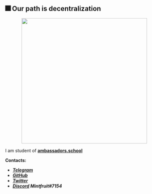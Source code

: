 ## 🎆 Our path is decentralization

<div id="header" align="center">
  <img src="https://media.giphy.com/media/3ornk57KwDXf81rjWM/giphy.gif" width="400"/>
</div>

I am student of **[ambassadors.school](ambassadors.school)**

 **Contacts:**  
 * ***[Telegram](https://t.me/Mintfruit "@Mintfruit")***  
 * ***[GitHub](https://github.com/Mintfruit "@Mintfruit")***  
 * ***[Twitter](https://twitter.com/@Loudermsc "@Loudermsc")***  
 * ***[Discord](https://discord.com/) Mintfruit#7154***  





<!--
**Mintfruit/Mintfruit** is a ✨ _special_ ✨ repository because its `README.md` (this file) appears on your GitHub profile.

Here are some ideas to get you started:

- 🔭 I’m currently working on ...
- 🌱 I’m currently learning ...
- 👯 I’m looking to collaborate on ...
- 🤔 I’m looking for help with ...
- 💬 Ask me about ...
- 📫 How to reach me: ...
- 😄 Pronouns: ...
- ⚡ Fun fact: ...
-->
